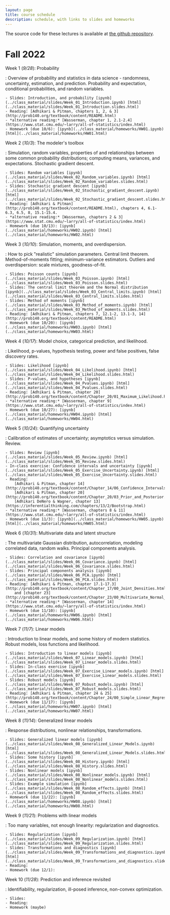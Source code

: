 ```yaml
---
layout: page
title: course schedule
description: schedule, with links to slides and homeworks
---
```


The source code for these lectures is available at
[the github repository](https://github.com/UOdsci/dsci345/).

# Fall 2022

Week 1 (*9/28*): Probability

: Overview of probability and statistics in data science -
    randomness, uncertainty, estimation, and prediction.
    Probability and expectation, conditional probabilities,
    and random variables.

    - Slides: Introduction, and probability [ipynb](../class_material/slides/Week_01_Introduction.ipynb) [html](../class_material/slides/Week_01_Introduction.slides.html)
    - Reading: [Adhikari & Pitman, chapters 1, 2, & 3](http://prob140.org/textbook/content/README.html)
    - *alternative reading:* [Wasserman, chapter 1, 2.1-2.4](https://www.stat.cmu.edu/~larry/all-of-statistics/index.html)
    - Homework (due 10/6): [ipynb](../class_material/homeworks/HW01.ipynb) [html](../class_material/homeworks/HW01.html)

Week 2 (*10/3*): The modeler's toolbox

: Simulation, random variables, properties of and relationships between
    some common probability distributions; computing means,
    variances, and expectations. Stochastic gradient descent.

    - Slides: Random variables [ipynb](../class_material/slides/Week_02_Random_variables.ipynb) [html](../class_material/slides/Week_02_Random_variables.slides.html)
    - Slides: Stochastic gradient descent [ipynb](../class_material/slides/Week_02_Stochastic_gradient_descent.ipynb) [html](../class_material/slides/Week_02_Stochastic_gradient_descent.slides.html)
    - Reading: [Adhikari & Pitman](http://prob140.org/textbook/content/README.html), chapters 4, 6.1-6.3, 6.5, 8, 15.1-15.4.
    - *alternative reading:* [Wasserman, chapters 2 & 3](https://www.stat.cmu.edu/~larry/all-of-statistics/index.html)
    - Homework (due 10/13): [ipynb](../class_material/homeworks/HW02.ipynb) [html](../class_material/homeworks/HW02.html)

Week 3 (*10/10*): Simulation, moments, and overdispersion.

: How to pick "realistic" simulation parameters.
    Central limit theorem.
    Method-of-moments fitting; minimum-variance estimators.
    Outliers and overdispersion: scale mixtures, goodness-of-fit.

    - Slides: Poisson counts [ipynb](../class_material/slides/Week_03_Poisson.ipynb) [html](../class_material/slides/Week_03_Poisson.slides.html)
    - Slides: The central limit theorem and the Normal distribution [ipynb](../class_material/slides/Week_03_Central_limits.ipynb) [html](../class_material/slides/Week_03_Central_limits.slides.html)
    - Slides: Method of moments [ipynb](../class_material/slides/Week_03_Method_of_moments.ipynb) [html](../class_material/slides/Week_03_Method_of_moments.slides.html)
    - Reading: [Adhikari & Pitman, chapters 7, 12.1-2, 13.1-3, 14](http://prob140.org/textbook/content/README.html)
    - Homework (due 10/20): [ipynb](../class_material/homeworks/HW03.ipynb) [html](../class_material/homeworks/HW03.html)

Week 4 (*10/17*): Model choice, categorical prediction, and likelihood.

: Likelihood, p-values, hypothesis testing, power and false positives,
    false discovery rates.

    - Slides: Likelihood [ipynb](../class_material/slides/Week_04_Likelihood.ipynb) [html](../class_material/slides/Week_04_Likelihood.slides.html)
    - Slides: P-values, and hypotheses [ipynb](../class_material/slides/Week_04_Pvalues.ipynb) [html](../class_material/slides/Week_04_Pvalues.slides.html)
    - Reading: [Adhikari & Pitman, chapter 20](http://prob140.org/textbook/content/Chapter_20/01_Maximum_Likelihood.html)
    - *alternative reading:* [Wasserman, chapter 9](https://www.stat.cmu.edu/~larry/all-of-statistics/index.html)
    - Homework (due 10/27): [ipynb](../class_material/homeworks/HW04.ipynb) [html](../class_material/homeworks/HW04.html)

Week 5 (*10/24*): Quantifying uncertainty

: Calibration of estimates of uncertainty;
    asymptotics versus simulation. Review.

    - Slides: Review [ipynb](../class_material/slides/Week_05_Review.ipynb) [html](../class_material/slides/Week_05_Review.slides.html)
    - In-class exercise: Confidence intervals and uncertainty [ipynb](../class_material/slides/Week_05_Exercise_Uncertainty.ipynb) [html](../class_material/slides/Week_05_Exercise_Uncertainty.slides.html)
    - Reading:
        [Adhikari & Pitman, chapter 14](http://prob140.org/textbook/content/Chapter_14/06_Confidence_Intervals.html);
        [Adhikari & Pitman, chapter 20](http://prob140.org/textbook/content/Chapter_20/03_Prior_and_Posterior.html);
        [Adhikari DeNero & Wagner, chapter 13](https://inferentialthinking.com/chapters/13/2/Bootstrap.html)
    - *alternative reading:* [Wasserman, chapters 8 & 11](https://www.stat.cmu.edu/~larry/all-of-statistics/index.html)
    - Homework (due 11/3): [ipynb](../class_material/homeworks/HW05.ipynb) [html](../class_material/homeworks/HW05.html)

<!--
    - Slides: Power and false positives [ipynb](../class_material/slides/Week_05_Power.ipynb) [html](../class_material/slides/Week_05_Power.slides.html)
    - Slides: The bootstrap [ipynb](../class_material/slides/Week_05_Bootstrap.ipynb) [html](../class_material/slides/Week_05_Bootstrap.slides.html)
-->

Week 6 (*10/31*): Multivariate data and latent structure

: The multivariate Gaussian distribution, autocorrelation, modeling correlated data,
    random walks. Principal components analysis.
    
    - Slides: Correlation and covariance [ipynb](../class_material/slides/Week_06_Covariance.ipynb) [html](../class_material/slides/Week_06_Covariance.slides.html)
    - Slides: Principal components analysis [ipynb](../class_material/slides/Week_06_PCA.ipynb) [html](../class_material/slides/Week_06_PCA.slides.html)
    - Reading: [Adhikari & Pitman, chapter 17.1-17.3](http://prob140.org/textbook/content/Chapter_17/00_Joint_Densities.html)
        and [chapter 23](http://prob140.org/textbook/content/Chapter_23/00_Multivariate_Normal_RVs.html)
    - *alternative reading:* [Wasserman, chapter 14](https://www.stat.cmu.edu/~larry/all-of-statistics/index.html)
    - Homework (due 11/10): [ipynb](../class_material/homeworks/HW06.ipynb) [html](../class_material/homeworks/HW06.html)

Week 7 (*11/7*): Linear models

: Introduction to linear models, and some history of modern statistics.
    Robust models, loss functions and likelihood.

    - Slides: Introduction to linear models [ipynb](../class_material/slides/Week_07_Linear_models.ipynb) [html](../class_material/slides/Week_07_Linear_models.slides.html)
    - Slides: In-class exercise [ipynb](../class_material/slides/Week_07_Exercise_Linear_models.ipynb) [html](../class_material/slides/Week_07_Exercise_Linear_models.slides.html)
    - Slides: Robust models [ipynb](../class_material/slides/Week_07_Robust_models.ipynb) [html](../class_material/slides/Week_07_Robust_models.slides.html)
    - Reading: [Adhikari & Pitman, chapter 24 & 25](http://prob140.org/textbook/content/Chapter_24/00_Simple_Linear_Regression.html)
    - Homework (due 11/17): [ipynb](../class_material/homeworks/HW07.ipynb) [html](../class_material/homeworks/HW07.html)

Week 8 (*11/14*): Generalized linear models

: Response distributions, nonlinear relationships, transformations. <!-- Mixed models. -->

    - Slides: Generalized linear models [ipynb](../class_material/slides/Week_08_Generalized_Linear_Models.ipynb) [html](../class_material/slides/Week_08_Generalized_Linear_Models.slides.html)
    - Slides: Some history [ipynb](../class_material/slides/Week_08_History.ipynb) [html](../class_material/slides/Week_08_History.slides.html)
    - Slides: Nonlinear models [ipynb](../class_material/slides/Week_08_Nonlinear_models.ipynb) [html](../class_material/slides/Week_08_Nonlinear_models.slides.html)
    - Slides: Example simulation [ipynb](../class_material/slides/Week_08_Random_effects.ipynb) [html](../class_material/slides/Week_08_Random_effects.slides.html)
    - Homework (due 11/22): [ipynb](../class_material/homeworks/HW08.ipynb) [html](../class_material/homeworks/HW08.html)

Week 9 (*11/21*): Problems with linear models

: Too many variables, not enough linearity: regularization and diagnostics.

    - Slides: Regularization [ipynb](../class_material/slides/Week_09_Regularization.ipynb) [html](../class_material/slides/Week_09_Regularization.slides.html)
    - Slides: Transformations and diagnostics [ipynb](../class_material/slides/Week_09_Transformations_and_diagnostics.ipynb) [html](../class_material/slides/Week_09_Transformations_and_diagnostics.slides.html)
    - Reading: 
    - Homework (due 12/1): 

Week 10 (*11/28*): Prediction and inference revisited

: Identifiability, regularization, ill-posed inference, non-convex optimization.

    - Slides: 
    - Reading: 
    - Homework (maybe)

